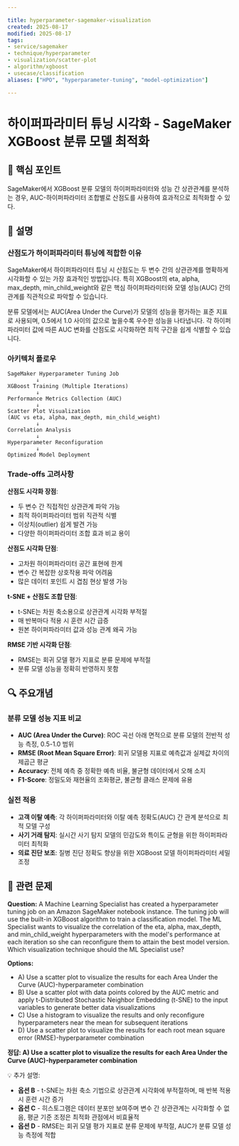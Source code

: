 ```yaml
---

title: hyperparameter-sagemaker-visualization
created: 2025-08-17
modified: 2025-08-17 
tags:
- service/sagemaker
- technique/hyperparameter
- visualization/scatter-plot
- algorithm/xgboost
- usecase/classification
aliases: ["HPO", "hyperparameter-tuning", "model-optimization"]

---
```


# 하이퍼파라미터 튜닝 시각화 - SageMaker XGBoost 분류 모델 최적화

## 🎯 핵심 포인트

SageMaker에서 XGBoost 분류 모델의 하이퍼파라미터와 성능 간 상관관계를 분석하는 경우, AUC-하이퍼파라미터 조합별로 산점도를 사용하여 효과적으로 최적화할 수 있다.

## 📝 설명

### 산점도가 하이퍼파라미터 튜닝에 적합한 이유

SageMaker에서 하이퍼파라미터 튜닝 시 산점도는 두 변수 간의 상관관계를 명확하게 시각화할 수 있는 가장 효과적인 방법입니다. 특히 XGBoost의 eta, alpha, max_depth, min_child_weight와 같은 핵심 하이퍼파라미터와 모델 성능(AUC) 간의 관계를 직관적으로 파악할 수 있습니다.

분류 모델에서는 AUC(Area Under the Curve)가 모델의 성능을 평가하는 표준 지표로 사용되며, 0.5에서 1.0 사이의 값으로 높을수록 우수한 성능을 나타냅니다. 각 하이퍼파라미터 값에 따른 AUC 변화를 산점도로 시각화하면 최적 구간을 쉽게 식별할 수 있습니다.

### 아키텍처 플로우

```
SageMaker Hyperparameter Tuning Job
         ↓
XGBoost Training (Multiple Iterations)
         ↓
Performance Metrics Collection (AUC)
         ↓
Scatter Plot Visualization
(AUC vs eta, alpha, max_depth, min_child_weight)
         ↓
Correlation Analysis
         ↓
Hyperparameter Reconfiguration
         ↓
Optimized Model Deployment
```

### Trade-offs 고려사항

**산점도 시각화 장점**:
- 두 변수 간 직접적인 상관관계 파악 가능
- 최적 하이퍼파라미터 범위 직관적 식별
- 이상치(outlier) 쉽게 발견 가능
- 다양한 하이퍼파라미터 조합 효과 비교 용이

**산점도 시각화 단점**:
- 고차원 하이퍼파라미터 공간 표현에 한계
- 변수 간 복잡한 상호작용 파악 어려움
- 많은 데이터 포인트 시 겹침 현상 발생 가능

**t-SNE + 산점도 조합 단점**:
- t-SNE는 차원 축소용으로 상관관계 시각화 부적절
- 매 반복마다 적용 시 훈련 시간 급증
- 원본 하이퍼파라미터 값과 성능 관계 왜곡 가능

**RMSE 기반 시각화 단점**:
- RMSE는 회귀 모델 평가 지표로 분류 문제에 부적절
- 분류 모델 성능을 정확히 반영하지 못함

## 🔍 주요개념

### 분류 모델 성능 지표 비교

- **AUC (Area Under the Curve)**: ROC 곡선 아래 면적으로 분류 모델의 전반적 성능 측정, 0.5-1.0 범위
- **RMSE (Root Mean Square Error)**: 회귀 모델용 지표로 예측값과 실제값 차이의 제곱근 평균
- **Accuracy**: 전체 예측 중 정확한 예측 비율, 불균형 데이터에서 오해 소지
- **F1-Score**: 정밀도와 재현율의 조화평균, 불균형 클래스 문제에 유용

### 실전 적용

- **고객 이탈 예측**: 각 하이퍼파라미터와 이탈 예측 정확도(AUC) 간 관계 분석으로 최적 모델 구성
- **사기 거래 탐지**: 실시간 사기 탐지 모델의 민감도와 특이도 균형을 위한 하이퍼파라미터 최적화
- **의료 진단 보조**: 질병 진단 정확도 향상을 위한 XGBoost 모델 하이퍼파라미터 세밀 조정

## 📝 관련 문제

**Question:** A Machine Learning Specialist has created a hyperparameter tuning job on an Amazon SageMaker notebook instance. The tuning job will use the built-in XGBoost algorithm to train a classification model. The ML Specialist wants to visualize the correlation of the eta, alpha, max_depth, and min_child_weight hyperparameters with the model's performance at each iteration so she can reconfigure them to attain the best model version. Which visualization technique should the ML Specialist use?

**Options:**

- A) Use a scatter plot to visualize the results for each Area Under the Curve (AUC)-hyperparameter combination
- B) Use a scatter plot with data points colored by the AUC metric and apply t-Distributed Stochastic Neighbor Embedding (t-SNE) to the input variables to generate better data visualizations
- C) Use a histogram to visualize the results and only reconfigure hyperparameters near the mean for subsequent iterations
- D) Use a scatter plot to visualize the results for each root mean square error (RMSE)-hyperparameter combination

**정답: A) Use a scatter plot to visualize the results for each Area Under the Curve (AUC)-hyperparameter combination**

💡 추가 설명:

- **옵션 B** - t-SNE는 차원 축소 기법으로 상관관계 시각화에 부적절하며, 매 반복 적용 시 훈련 시간 증가
- **옵션 C** - 히스토그램은 데이터 분포만 보여주며 변수 간 상관관계는 시각화할 수 없음, 평균 기준 조정은 최적화 관점에서 비효율적
- **옵션 D** - RMSE는 회귀 모델 평가 지표로 분류 문제에 부적절, AUC가 분류 모델 성능 측정에 적합